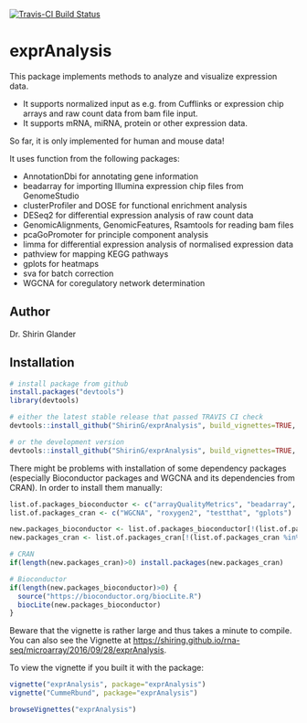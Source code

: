 [![Travis-CI Build Status](https://travis-ci.org/ShirinG/exprAnalysis.svg?branch=master)](https://travis-ci.org/ShirinG/exprAnalysis)

# exprAnalysis

This package implements methods to analyze and visualize expression data.

  + It supports normalized input as e.g. from Cufflinks or expression chip arrays and raw count data from bam file input.
  + It supports mRNA, miRNA, protein or other expression data.

So far, it is only implemented for human and mouse data!

It uses function from the following packages:

  + AnnotationDbi for annotating gene information
  + beadarray for importing Illumina expression chip files from GenomeStudio
  + clusterProfiler and DOSE for functional enrichment analysis
  + DESeq2 for differential expression analysis of raw count data
  + GenomicAlignments, GenomicFeatures, Rsamtools for reading bam files
  + pcaGoPromoter for principle component analysis
  + limma for differential expression analysis of normalised expression data
  + pathview for mapping KEGG pathways
  + gplots for heatmaps
  + sva for batch correction
  + WGCNA for coregulatory network determination

## Author ##

Dr. Shirin Glander

## Installation ##

```r
# install package from github
install.packages("devtools")
library(devtools)

# either the latest stable release that passed TRAVIS CI check
devtools::install_github("ShirinG/exprAnalysis", build_vignettes=TRUE, ref = "stable.version0.1.0")

# or the development version
devtools::install_github("ShirinG/exprAnalysis", build_vignettes=TRUE, ref = "master")
```

There might be problems with installation of some dependency packages (especially Bioconductor packages and WGCNA and its dependencies from CRAN). In order to install them manually:

```r
list.of.packages_bioconductor <- c("arrayQualityMetrics", "beadarray", "pcaGoPromoter", "limma", "pathview", "sva", "GO.db", "impute")
list.of.packages_cran <- c("WGCNA", "roxygen2", "testthat", "gplots")

new.packages_bioconductor <- list.of.packages_bioconductor[!(list.of.packages_bioconductor %in% installed.packages()[,"Package"])]
new.packages_cran <- list.of.packages_cran[!(list.of.packages_cran %in% installed.packages()[,"Package"])]

# CRAN
if(length(new.packages_cran)>0) install.packages(new.packages_cran)

# Bioconductor
if(length(new.packages_bioconductor)>0) {
  source("https://bioconductor.org/biocLite.R")
  biocLite(new.packages_bioconductor)
}
```

Beware that the vignette is rather large and thus takes a minute to compile. You can also see the Vignette at https://shiring.github.io/rna-seq/microarray/2016/09/28/exprAnalysis.

To view the vignette if you built it with the package:
```r
vignette("exprAnalysis", package="exprAnalysis")
vignette("CummeRbund", package="exprAnalysis")

browseVignettes("exprAnalysis")
```
